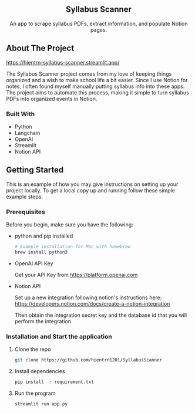 <!-- PROJECT LOGO -->
<br />
<div align="center">

<h2 align="center">Syllabus Scanner</h2>

  <p align="center">
    An app to scrape syllabus PDFs, extract information, and populate Notion pages.
    <br />
  </p>
</div>

<!-- ABOUT THE PROJECT -->

## About The Project

https://hientrn-syllabus-scanner.streamlit.app/

The Syllabus Scanner project comes from my love of keeping things organized and a wish to make school life a bit easier. Since I use Notion for notes, I often found myself manually putting syllabus info into these apps. The project aims to automate this process, making it simple to turn syllabus PDFs into organized events in Notion.

### Built With

- Python
- Langchain
- OpenAI
- Streamlit
- Notion API

<!-- GETTING STARTED -->

## Getting Started

This is an example of how you may give instructions on setting up your project locally.
To get a local copy up and running follow these simple example steps.

### Prerequisites

Before you begin, make sure you have the following:

- python and pip installed

  ```sh
  # Example installation for Mac with homebrew
  brew install python3
  ```

- OpenAI API Key

  Get your API Key from https://platform.openai.com

- Notion API

  Set up a new integration following notion's instructions here: https://developers.notion.com/docs/create-a-notion-integration

  Then obtain the integration secret key and the database id that you will perform the integration

### Installation and Start the application

1. Clone the repo
   ```sh
   git clone https://github.com/hientrn1201/SyllabusScanner
   ```
2. Install dependencies
   ```sh
   pip install -r requirement.txt
   ```
3. Run the program
   ```sh
   streamlit run app.py
   ```
